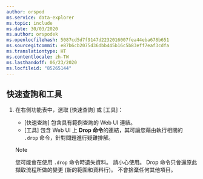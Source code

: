 ```yaml
---
author: orspod
ms.service: data-explorer
ms.topic: include
ms.date: 30/03/2020
ms.author: orspodek
ms.openlocfilehash: 5087cd5d7f9147d2232016007fea44eba678b651
ms.sourcegitcommit: e87b6cb2075d36dbb445b16c5b83eff7eaf3cdfa
ms.translationtype: HT
ms.contentlocale: zh-TW
ms.lasthandoff: 06/23/2020
ms.locfileid: "85265144"
---
```

## <a name="quick-queries-and-tools"></a>快速查詢和工具

1. 在右側功能表中，選取 [快速查詢] 或 [工具]： 

    * [快速查詢] 包含具有範例查詢的 Web UI 連結。
    * [工具] 包含 Web UI 上 **Drop 命令**的連結，其可讓您藉由執行相關的 `.drop` 命令，針對問題進行疑難排解。

    > [!NOTE]
    > 您可能會在使用 `.drop` 命令時遺失資料。 請小心使用。
    > Drop 命令只會還原此擷取流程所做的變更 (新的範圍和資料行)。 不會捨棄任何其他項目。
